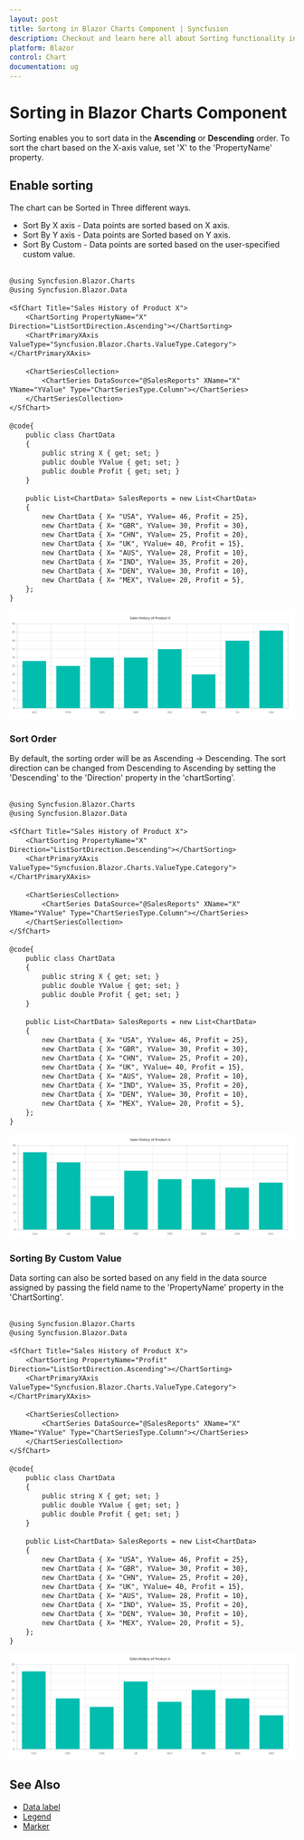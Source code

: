 ```yaml
---
layout: post
title: Sortong in Blazor Charts Component | Syncfusion
description: Checkout and learn here all about Sorting functionality in Syncfusion Blazor Charts component and more.
platform: Blazor
control: Chart
documentation: ug
---
```


# Sorting in Blazor Charts Component

Sorting enables you to sort data in the **Ascending** or **Descending** order. To sort the chart based on the X-axis value, set 'X' to the 'PropertyName' property.

## Enable sorting

The chart can be Sorted in Three different ways.

* Sort By X axis - Data points are sorted based on X axis.
* Sort By Y axis - Data points are Sorted based on Y axis.
* Sort By Custom - Data points are sorted based on the user-specified custom value.

```cshtml

@using Syncfusion.Blazor.Charts
@using Syncfusion.Blazor.Data

<SfChart Title="Sales History of Product X">
    <ChartSorting PropertyName="X" Direction="ListSortDirection.Ascending"></ChartSorting>
    <ChartPrimaryXAxis ValueType="Syncfusion.Blazor.Charts.ValueType.Category"></ChartPrimaryXAxis>

    <ChartSeriesCollection>
        <ChartSeries DataSource="@SalesReports" XName="X" YName="YValue" Type="ChartSeriesType.Column"></ChartSeries>
    </ChartSeriesCollection>
</SfChart>

@code{
    public class ChartData
    {
        public string X { get; set; }
        public double YValue { get; set; }
        public double Profit { get; set; }
    }

    public List<ChartData> SalesReports = new List<ChartData>
    {
        new ChartData { X= "USA", YValue= 46, Profit = 25},
        new ChartData { X= "GBR", YValue= 30, Profit = 30},
        new ChartData { X= "CHN", YValue= 25, Profit = 20},
        new ChartData { X= "UK", YValue= 40, Profit = 15},
        new ChartData { X= "AUS", YValue= 28, Profit = 10},
        new ChartData { X= "IND", YValue= 35, Profit = 20},
        new ChartData { X= "DEN", YValue= 30, Profit = 10},
        new ChartData { X= "MEX", YValue= 20, Profit = 5},
    };
}

```

![Sorting by X axis](images/sorting/x-axis-sorting-categoryAxis.png)

### Sort Order

By default, the sorting order will be as Ascending -> Descending. The sort direction can be changed from Descending to Ascending by setting the 'Descending' to the 'Direction' property in the 'chartSorting'.

```cshtml

@using Syncfusion.Blazor.Charts
@using Syncfusion.Blazor.Data

<SfChart Title="Sales History of Product X">
    <ChartSorting PropertyName="X" Direction="ListSortDirection.Descending"></ChartSorting>
    <ChartPrimaryXAxis ValueType="Syncfusion.Blazor.Charts.ValueType.Category"></ChartPrimaryXAxis>

    <ChartSeriesCollection>
        <ChartSeries DataSource="@SalesReports" XName="X" YName="YValue" Type="ChartSeriesType.Column"></ChartSeries>
    </ChartSeriesCollection>
</SfChart>

@code{
    public class ChartData
    {
        public string X { get; set; }
        public double YValue { get; set; }
        public double Profit { get; set; }
    }

    public List<ChartData> SalesReports = new List<ChartData>
    {
        new ChartData { X= "USA", YValue= 46, Profit = 25},
        new ChartData { X= "GBR", YValue= 30, Profit = 30},
        new ChartData { X= "CHN", YValue= 25, Profit = 20},
        new ChartData { X= "UK", YValue= 40, Profit = 15},
        new ChartData { X= "AUS", YValue= 28, Profit = 10},
        new ChartData { X= "IND", YValue= 35, Profit = 20},
        new ChartData { X= "DEN", YValue= 30, Profit = 10},
        new ChartData { X= "MEX", YValue= 20, Profit = 5},
    };
}

```

![Sort by Descending order based on X axis](images/sorting/sort-order.png)


### Sorting By Custom Value

Data sorting can also be sorted based on any field  in the data source assigned by passing the field name to the 'PropertyName' property in the 'ChartSorting'.

```cshtml

@using Syncfusion.Blazor.Charts
@using Syncfusion.Blazor.Data

<SfChart Title="Sales History of Product X">
    <ChartSorting PropertyName="Profit" Direction="ListSortDirection.Ascending"></ChartSorting>
    <ChartPrimaryXAxis ValueType="Syncfusion.Blazor.Charts.ValueType.Category"></ChartPrimaryXAxis>

    <ChartSeriesCollection>
        <ChartSeries DataSource="@SalesReports" XName="X" YName="YValue" Type="ChartSeriesType.Column"></ChartSeries>
    </ChartSeriesCollection>
</SfChart>

@code{
    public class ChartData
    {
        public string X { get; set; }
        public double YValue { get; set; }
        public double Profit { get; set; }
    }

    public List<ChartData> SalesReports = new List<ChartData>
    {
        new ChartData { X= "USA", YValue= 46, Profit = 25},
        new ChartData { X= "GBR", YValue= 30, Profit = 30},
        new ChartData { X= "CHN", YValue= 25, Profit = 20},
        new ChartData { X= "UK", YValue= 40, Profit = 15},
        new ChartData { X= "AUS", YValue= 28, Profit = 10},
        new ChartData { X= "IND", YValue= 35, Profit = 20},
        new ChartData { X= "DEN", YValue= 30, Profit = 10},
        new ChartData { X= "MEX", YValue= 20, Profit = 5},
    };
}

```

![Sorting by Custom Value](images/sorting/custom-sorting-categoryAxis.png)

## See Also

* [Data label](./data-labels)
* [Legend](./legend)
* [Marker](./data-markers)
